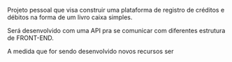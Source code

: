 Projeto pessoal que visa construir uma plataforma de registro de créditos e débitos na forma de um livro caixa simples.

Será desenvolvido com uma API pra se comunicar com diferentes estrutura de FRONT-END.

A medida que for sendo desenvolvido novos recursos ser
